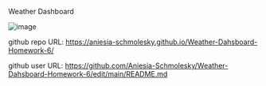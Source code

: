 Weather Dashboard

![image](https://user-images.githubusercontent.com/85134150/126427121-b0b3e159-ac69-4a2a-8122-0ab831215dad.png)


github repo URL: https://aniesia-schmolesky.github.io/Weather-Dahsboard-Homework-6/




github user URL: https://github.com/Aniesia-Schmolesky/Weather-Dahsboard-Homework-6/edit/main/README.md
